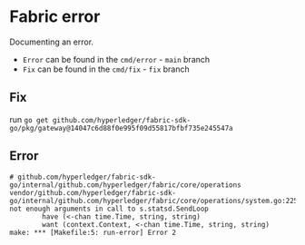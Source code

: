 Fabric error
============

Documenting an error.

- `Error` can be found in the `cmd/error` - `main` branch
- `Fix` can be found in the `cmd/fix` - `fix` branch

Fix
---

run `go get github.com/hyperledger/fabric-sdk-go/pkg/gateway@14047c6d88f0e995f09d55817bfbf735e245547a`

Error
-----

```
# github.com/hyperledger/fabric-sdk-go/internal/github.com/hyperledger/fabric/core/operations
vendor/github.com/hyperledger/fabric-sdk-go/internal/github.com/hyperledger/fabric/core/operations/system.go:225:49: not enough arguments in call to s.statsd.SendLoop
        have (<-chan time.Time, string, string)
        want (context.Context, <-chan time.Time, string, string)
make: *** [Makefile:5: run-error] Error 2
```